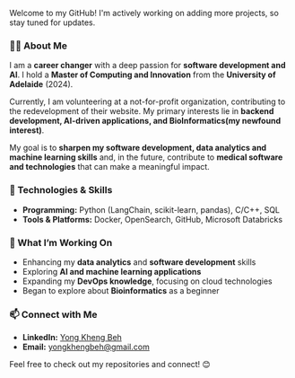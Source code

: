 Welcome to my GitHub! I'm actively working on adding more projects, so stay tuned for updates.  

### 👨‍💻 About Me  
I am a **career changer** with a deep passion for **software development and AI**. I hold a **Master of Computing and Innovation** from the **University of Adelaide** (2024).

Currently, I am volunteering at a not-for-profit organization, contributing to the redevelopment of their website. My primary interests lie in **backend development, AI-driven applications, and BioInformatics(my newfound interest)**.  

My goal is to **sharpen my software development, data analytics and machine learning skills** and, in the future, contribute to **medical software and technologies** that can make a meaningful impact.  

### 🔧 Technologies & Skills  
- **Programming:** Python (LangChain, scikit-learn, pandas), C/C++, SQL  
- **Tools & Platforms:** Docker, OpenSearch, GitHub, Microsoft Databricks  

### 🚀 What I’m Working On  
- Enhancing my **data analytics** and **software development** skills  
- Exploring **AI and machine learning applications**  
- Expanding my **DevOps knowledge**, focusing on cloud technologies
- Began to explore about **Bioinformatics** as a beginner

### 📫 Connect with Me  
- **LinkedIn:** [Yong Kheng Beh](https://www.linkedin.com/in/yong-kheng-beh)  
- **Email:** yongkhengbeh@gmail.com

Feel free to check out my repositories and connect! 😊  

<!--
**Kheng2023/Kheng2023** is a ✨ _special_ ✨ repository because its `README.md` (this file) appears on your GitHub profile.

Here are some ideas to get you started:

- 🔭 I’m currently working on ...
- 🌱 I’m currently learning ...
- 👯 I’m looking to collaborate on ...
- 🤔 I’m looking for help with ...
- 💬 Ask me about ...
- 📫 How to reach me: ...
- 😄 Pronouns: ...
- ⚡ Fun fact: ...
-->
